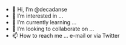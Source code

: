 - 👋 Hi, I’m @decadanse
- 👀 I’m interested in ...
- 🌱 I’m currently learning ... 
- 💞️ I’m looking to collaborate on ...
- 📫 How to reach me ... e-mail or via Twitter


<!---

--->
